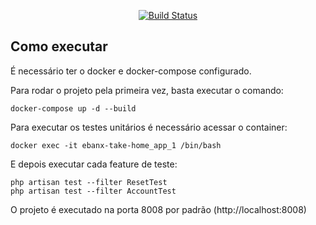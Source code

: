 <p align="center">
<a href="https://github.com/laravel/framework/actions"><img src="https://github.com/laravel/framework/workflows/tests/badge.svg" alt="Build Status"></a>
</p>

## Como executar

É necessário ter o docker e docker-compose configurado.

Para rodar o projeto pela primeira vez, basta executar o comando:
```shell
docker-compose up -d --build
```

Para executar os testes unitários é necessário acessar o container:

```shell
docker exec -it ebanx-take-home_app_1 /bin/bash
```
E depois executar cada feature de teste:

```shell
php artisan test --filter ResetTest
php artisan test --filter AccountTest
```

O projeto é executado na porta 8008 por padrão (http://localhost:8008)